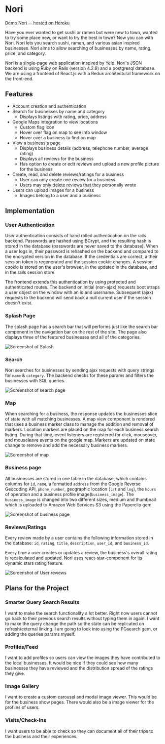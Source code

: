 # Nori

[Demo Nori -- hosted on Heroku](https://sushi-nori.herokuapp.com/)

Have you ever wanted to get sushi or ramen but were new to town, wanted to try some place new, or want to try the best in town?  Now you can with Nori.  Nori lets you search sushi, ramen, and various asian inspired businesses.   Nori aims to allow searching of businesses by name, rating, price, and category.

Nori is a single-page web application inspired by Yelp. Nori's JSON backend is using Ruby on Rails (version 4.2.8) and a postgresql database.  We are using a frontend of React.js with a Redux architectural framework on the front-end.


## Features
* Account creation and authentication
* Search for businesses by name and category
	* Displays listings with rating, price, address	 
* Google Maps integration to view locations
	* Custom flag icon
	* Hover over flag on map to see info window
	* Hover over a business to find on map
* View a business's page
    * Displays business details (address, telephone number, average rating)
    * Displays all reviews for the business
    * Has option to create or edit reviews and upload a new profile picture for the business
* Create, read, and delete reviews/ratings for a business
	* User can only create one review for a business
    * Users may only delete reviews that they personally wrote
* Users can upload images for a business
	* Images belong to a user and a business


## Implementation
### User Authentication
User authentication consists of hand rolled authentication on the rails backend. Passwords are hashed using BCrypt, and the resulting hash is stored in the database (passwords are never saved to the database). When a user logs in, their password is rehashed on the backend and compared to the encrypted version in the database.  If the credentials are correct, a their session token is regenerated and the session cookie changes. A session cookie is stored on the user's browser, in the updated in the database, and in the rails session store.

The frontend extends this authentication by using protected and authenticated routes.  The backend on initial (non-ajax) requests boot straps a user object on the window with an id and username.  Subsequent (ajax) requests to the backend will send back a null current user if the session doesn't exist.

### Splash Page
The splash page has a search bar that will performs just like the search bar component in the navigation bar on the rest of the site.  The page also displays three of the featured businesses and all of the categories.

![Screenshot of Splash](docs/assets/images/splash.png)

### Search
Nori searches for businesses by sending ajax requests with query strings for `name` & `category`.  The backend checks for these params and filters the businesses with SQL queries.

![Screenshot of search page](/docs/assets/images/search.png)

### Map
When searching for a business, the response updates the businesses slice of state with all matching businesses.  A map view component is rendered that uses a business marker class to manage the addition and removal of markers.  Location markers are placed on the map for each business search listing.  During that time, event listeners are registered for click, mouseover, and mouseleave events on the google map.  Markers are updated on state change to remove and add the necessary business markers.

![Screenshot of map](/docs/assets/images/map.png)

### Business page
All businesses are stored in one table in the database, which contains columns for `id`, `name`,  a formatted `address` from the Google Reverse Geocoding API, `phone_number`, geographic location (`lat` and `lng`), the `hours` of operation and a business profile image(`business_image`). The `business_image` is changed into two different sizes, medium and thumbnail which is uploaded to Amazon Web Services S3 using the Paperclip gem.

![Screenshot of business page](/docs/assets/images/business.png)

### Reviews/Ratings
Every review made by a user contains the following information stored in the database: `id`, `rating`, `title`, `description`, `user_id`, and `business_id`.

Every time a user creates or updates a review, the business's overall rating is recalculated and updated. Nori uses react-star-component for its dynamic stars rating feature.

![Screenshot of User reviews](docs/assets/images/review.png)


## Plans for the Project

### Smarter Query Search Results
I want to make the search functionality a lot better.  Right now users cannot go back to their previous search results without typing them in again.  I want to make the query change the path so the state can be replicated on refresh/external linking.  I am going to look into using the PGsearch gem, or adding the queries params myself.

### Profiles/Feed
I want to add profiles so users can view the images they have contributed to the local businesses.  It would be nice if they could see how many businesses they have reviewed and the distribution spread of the ratings they give.

### Image Gallery
I want to create a custom carousel and modal image viewer.  This would be for the business show pages.  There would also be a image viewer for the profiles of users.

### Visits/Check-Ins
I want users to be able to check so they can document all of their trips to the business and their experiences.
